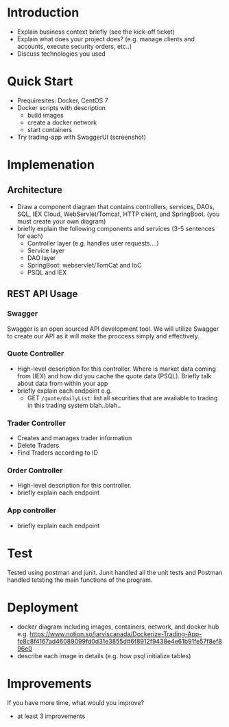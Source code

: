 # Introduction
- Explain business context briefly (see the kick-off ticket)
- Explain what does your project does? (e.g. manage clients and accounts, execute security orders, etc..)
- Discuss technologies you used

# Quick Start
- Prequiresites: Docker, CentOS 7
- Docker scripts with description
	- build images
  - create a docker network
  - start containers
- Try trading-app with SwaggerUI (screenshot)

# Implemenation
## Architecture
- Draw a component diagram that contains controllers, services, DAOs, SQL, IEX Cloud, WebServlet/Tomcat, HTTP client, and SpringBoot. (you must create your own diagram)
- briefly explain the following components and services (3-5 sentences for each)
  - Controller layer (e.g. handles user requests....)
  - Service layer
  - DAO layer
  - SpringBoot: webservlet/TomCat and IoC
  - PSQL and IEX

## REST API Usage
### Swagger
Swagger is an open sourced API development tool. We will utilize Swagger to create our API as it will make the proccess simply and effectively.
### Quote Controller
- High-level description for this controller. Where is market data coming from (IEX) and how did you cache the quote data (PSQL). Briefly talk about data from within your app
- briefly explain each endpoint
  e.g.
  - GET `/quote/dailyList`: list all securities that are available to trading in this trading system blah..blah..
### Trader Controller
- Creates and manages trader information
- Delete Traders
- Find Traders according to ID
### Order Controller
- High-level description for this controller.
- briefly explain each endpoint
### App controller
- briefly explain each endpoint

# Test 
Tested using postman and junit. Junit handled all the unit tests and Postman handled tetsting the main functions of the program.

# Deployment
- docker diagram including images, containers, network, and docker hub
e.g. https://www.notion.so/jarviscanada/Dockerize-Trading-App-fc8c8f4167ad46089099fd0d31e3855d#6f8912f9438e4e61b91fe57f8ef896e0
- describe each image in details (e.g. how psql initialize tables)

# Improvements
If you have more time, what would you improve?
- at least 3 improvements